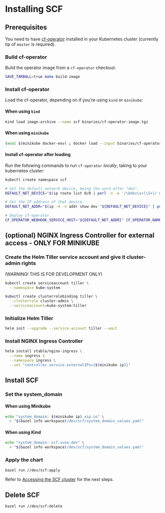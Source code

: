 # Installing SCF

## Prerequisites

You need to have [cf-operator] installed in your Kubernetes cluster (currently
tip of `master` is required).

[cf-operator]: https://github.com/cloudfoundry-incubator/cf-operator

### Build cf-operator

Build the operator image from a `cf-operator` checkout:

```sh
SAVE_TARBALL=true make build-image
```

### Install cf-operator

Load the cf-operator, depending on if you're using `kind` or `minikube`:

#### When using `kind`

```sh
kind load image-archive --name scf binaries/cf-operator-image.tgz
```

#### When using `minikube`

```sh
(eval $(minikube docker-env) ; docker load --input binaries/cf-operator-image.tgz)
```

#### Install cf-operator after loading

Run the following commands to run `cf-operator` _locally_, taking to your
kubernetes cluster:

```sh
kubectl create namespace scf

# Get the default network device, being the word after "dev".
DEFAULT_NET_DEVICE="$(ip route list 0/0 | perl -n -e '/\bdev\s+(\S+)/ && print $1')"

# Get the IP address of that device.
DEFAULT_NET_ADDR="$(ip -4 -o addr show dev "${DEFAULT_NET_DEVICE}" | perl -n -e '/\binet\s+([^\/]+)/ && print $1')"

# Deploy cf-operator.
CF_OPERATOR_WEBHOOK_SERVICE_HOST="${DEFAULT_NET_ADDR}" CF_OPERATOR_NAMESPACE=scf SKIP_IMAGE=true make up
```

## (optional) NGINX Ingress Controller for external access - ONLY FOR MINIKUBE

### Create the Helm Tiller service account and give it cluster-admin rights

(WARNING! THIS IS FOR DEVELOPMENT ONLY)

```sh
kubectl create serviceaccount tiller \
  --namespace kube-system

kubectl create clusterrolebinding tiller \
  --clusterrole cluster-admin \
  --serviceaccount=kube-system:tiller
```

### Initialize Helm Tiller

```sh
helm init --upgrade --service-account tiller --wait
```

### Install NGINX Ingress Controller

```sh
helm install stable/nginx-ingress \
  --name ingress \
  --namespace ingress \
  --set "controller.service.externalIPs={$(minikube ip)}"
```

## Install SCF

### Set the system_domain

#### When using Minikube

```sh
echo "system_domain: $(minikube ip).xip.io" \
  > "$(bazel info workspace)/dev/scf/system_domain_values.yaml"
```

#### When using Kind

```sh
echo "system_domain: scf.suse.dev" \
  > "$(bazel info workspace)/dev/scf/system_domain_values.yaml"
```

### Apply the chart

```sh
bazel run //dev/scf:apply
```

Refer to [Accessing the SCF cluster](./accessing.md) for the next steps.

## Delete SCF

```sh
bazel run //dev/scf:delete
```
